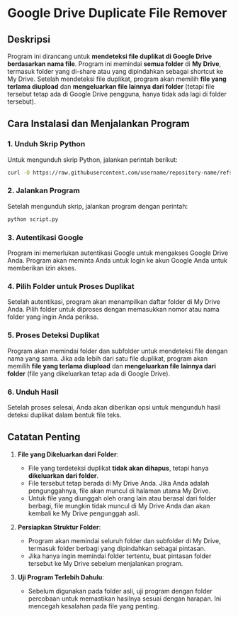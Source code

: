 # Google Drive Duplicate File Remover

## Deskripsi
Program ini dirancang untuk **mendeteksi file duplikat di Google Drive berdasarkan nama file**. Program ini memindai **semua folder** di **My Drive**, termasuk folder yang di-share atau yang dipindahkan sebagai shortcut ke My Drive. Setelah mendeteksi file duplikat, program akan memilih **file yang terlama diupload** dan **mengeluarkan file lainnya dari folder** (tetapi file tersebut tetap ada di Google Drive pengguna, hanya tidak ada lagi di folder tersebut).

## Cara Instalasi dan Menjalankan Program

### 1. Unduh Skrip Python
Untuk mengunduh skrip Python, jalankan perintah berikut:
```bash
curl -O https://raw.githubusercontent.com/username/repository-name/refs/heads/main/script.py
```

### 2. Jalankan Program
Setelah mengunduh skrip, jalankan program dengan perintah:
```bash
python script.py
```

### 3. Autentikasi Google
Program ini memerlukan autentikasi Google untuk mengakses Google Drive Anda. Program akan meminta Anda untuk login ke akun Google Anda untuk memberikan izin akses.

### 4. Pilih Folder untuk Proses Duplikat
Setelah autentikasi, program akan menampilkan daftar folder di My Drive Anda. Pilih folder untuk diproses dengan memasukkan nomor atau nama folder yang ingin Anda periksa.

### 5. Proses Deteksi Duplikat
Program akan memindai folder dan subfolder untuk mendeteksi file dengan nama yang sama. Jika ada lebih dari satu file duplikat, program akan memilih **file yang terlama diupload** dan **mengeluarkan file lainnya dari folder** (file yang dikeluarkan tetap ada di Google Drive).

### 6. Unduh Hasil
Setelah proses selesai, Anda akan diberikan opsi untuk mengunduh hasil deteksi duplikat dalam bentuk file teks.

## Catatan Penting

1. **File yang Dikeluarkan dari Folder**:  
   - File yang terdeteksi duplikat **tidak akan dihapus**, tetapi hanya **dikeluarkan dari folder**.  
   - File tersebut tetap berada di My Drive Anda. Jika Anda adalah pengunggahnya, file akan muncul di halaman utama My Drive.  
   - Untuk file yang diunggah oleh orang lain atau berasal dari folder berbagi, file mungkin tidak muncul di My Drive Anda dan akan kembali ke My Drive pengunggah asli.  

2. **Persiapkan Struktur Folder**:  
   - Program akan memindai seluruh folder dan subfolder di My Drive, termasuk folder berbagi yang dipindahkan sebagai pintasan.  
   - Jika hanya ingin memindai folder tertentu, buat pintasan folder tersebut ke My Drive sebelum menjalankan program.  

3. **Uji Program Terlebih Dahulu**:  
   - Sebelum digunakan pada folder asli, uji program dengan folder percobaan untuk memastikan hasilnya sesuai dengan harapan. Ini mencegah kesalahan pada file yang penting.  
